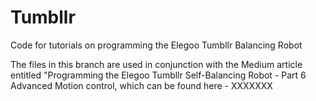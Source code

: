 # Tumbllr
Code for tutorials on programming the Elegoo Tumbllr Balancing Robot

The files in this branch are used in conjunction with the Medium article entitled "Programming the Elegoo Tumbllr Self-Balancing Robot - Part 6 Advanced Motion control, which can be found here - XXXXXXX
